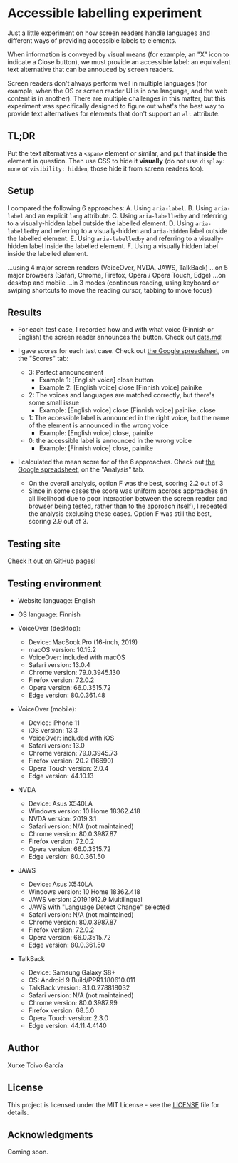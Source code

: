 # Accessible labelling experiment

Just a little experiment on how screen readers handle languages and different ways of providing accessible labels to elements.

When information is conveyed by visual means (for example, an "X" icon to indicate a Close button), we must provide an accessible label: an equivalent text alternative that can be annouced by screen readers.

Screen readers don't always perform well in multiple languages (for example, when the OS or screen reader UI is in one language, and the web content is in another). There are multiple challenges in this matter, but this experiment was specifically designed to figure out what's the best way to provide text alternatives for elements that don't support an `alt` attribute.

## TL;DR

Put the text alternatives a `<span>` element or similar, and put that **inside** the element in question. Then use CSS to hide it **visually** (do not use `display: none` or `visibility: hidden`, those hide it from screen readers too).

## Setup

I compared the following 6 approaches:
A. Using `aria-label`.
B. Using `aria-label` and an explicit `lang` attribute.
C. Using `aria-labelledby` and referring to a visually-hidden label outside the labelled element.
D. Using `aria-labelledby` and referring to a visually-hidden and `aria-hidden` label outside the labelled element.
E. Using `aria-labelledby` and referring to a visually-hidden label inside the labelled element.
F. Using a visually hidden label inside the labelled element.

...using 4 major screen readers (VoiceOver, NVDA, JAWS, TalkBack)
...on 5 major browsers (Safari, Chrome, Firefox, Opera / Opera Touch, Edge)
...on desktop and mobile
...in 3 modes (continous reading, using keyboard or swiping shortcuts to move the reading cursor, tabbing to move focus)

## Results

- For each test case, I recorded how and with what voice (Finnish or English) the screen reader announces the button. Check out [data.md](data.md)!

- I gave scores for each test case. Check out [the Google spreadsheet](https://docs.google.com/spreadsheets/d/19fpze-03_JEFtm7MKrQM8XehMAQe3T6o2W5BM-zx4AY/), on the "Scores" tab:

  - 3: Perfect announcement
    - Example 1: [English voice] close button
    - Example 2: [English voice] close [Finnish voice] painike
  - 2: The voices and languages are matched correctly, but there's some small issue
    - Example: [English voice] close [Finnish voice] painike, close
  - 1: The accessible label is announced in the right voice, but the name of the element is announced in the wrong voice
    - Example: [English voice] close, painike
  - 0: the accessible label is announced in the wrong voice
    - Example: [Finnish voice] close, painike

- I calculated the mean score for of the 6 approaches. Check out [the Google spreadsheet](https://docs.google.com/spreadsheets/d/19fpze-03_JEFtm7MKrQM8XehMAQe3T6o2W5BM-zx4AY/), on the "Analysis" tab.
  - On the overall analysis, option F was the best, scoring 2.2 out of 3
  - Since in some cases the score was uniform accross approaches (in all likelihood due to poor interaction between the screen reader and browser being tested, rather than to the approach itself), I repeated the analysis exclusing these cases. Option F was still the best, scoring 2.9 out of 3.

## Testing site

[Check it out on GitHub pages](https://xurxe.github.io/accessible-labelling-experiment/)!

## Testing environment

- Website language: English
- OS language: Finnish
- VoiceOver (desktop):

  - Device: MacBook Pro (16-inch, 2019)
  - macOS version: 10.15.2
  - VoiceOver: included with macOS
  - Safari version: 13.0.4
  - Chrome version: 79.0.3945.130
  - Firefox version: 72.0.2
  - Opera version: 66.0.3515.72
  - Edge version: 80.0.361.48

- VoiceOver (mobile):

  - Device: iPhone 11
  - iOS version: 13.3
  - VoiceOver: included with iOS
  - Safari version: 13.0
  - Chrome version: 79.0.3945.73
  - Firefox version: 20.2 (16690)
  - Opera Touch version: 2.0.4
  - Edge version: 44.10.13

- NVDA

  - Device: Asus X540LA
  - Windows version: 10 Home 18362.418
  - NVDA version: 2019.3.1
  - Safari version: N/A (not maintained)
  - Chrome version: 80.0.3987.87
  - Firefox version: 72.0.2
  - Opera version: 66.0.3515.72
  - Edge version: 80.0.361.50

- JAWS

  - Device: Asus X540LA
  - Windows version: 10 Home 18362.418
  - JAWS version: 2019.1912.9 Multilingual
  - JAWS with "Language Detect Change" selected
  - Safari version: N/A (not maintained)
  - Chrome version: 80.0.3987.87
  - Firefox version: 72.0.2
  - Opera version: 66.0.3515.72
  - Edge version: 80.0.361.50

- TalkBack

  - Device: Samsung Galaxy S8+
  - OS: Android 9 Build/PPR1.180610.011
  - TalkBack version: 8.1.0.278818032
  - Safari version: N/A (not maintained)
  - Chrome version: 80.0.3987.99
  - Firefox version: 68.5.0
  - Opera Touch version: 2.3.0
  - Edge version: 44.11.4.4140

## Author

Xurxe Toivo García

## License

This project is licensed under the MIT License - see the [LICENSE](LICENSE) file for details.

## Acknowledgments

Coming soon.
